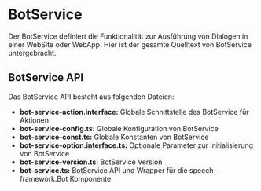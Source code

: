 # BotService

Der BotService definiert die Funktionalität zur Ausführung von Dialogen in einer WebSite oder WebApp.
Hier ist der gesamte Quelltext von BotService untergebracht.


## BotService API

Das BotService API besteht aus folgenden Dateien:

* **bot-service-action.interface:** Globale Schnittstelle des BotService für Aktionen
* **bot-service-config.ts:** Globale Konfiguration von BotService
* **bot-service-const.ts:** Globale Konstanten von BotService
* **bot-service-option.interface.ts:** Optionale Parameter zur Initialisierung von BotService
* **bot-service-version.ts:** BotService Version
* **bot-service.ts:** BotService API und Wrapper für die speech-framework.Bot Komponente
